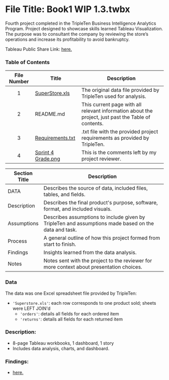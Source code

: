 # File Title: Book1 WIP 1.3.twbx

Fourth project completed in the TripleTen Business Intelligence Analytics Program. Project designed to showcase skills learned Tableau Visualization. The purpose was to consultant the company by reviewing the store’s operations and increase its profitability to avoid bankruptcy.

Tableau Public Share Link: <a href='https://public.tableau.com/views/Book1WIP1_3/Story1?:language=en-US&:sid=&:display_count=n&:origin=viz_share_link' target=_blank><u>here</u>.</a> 

### Table of Contents
| File Number | Title | Description |
| :-----------: | ----------- |----------- |
| 1 | [SuperStore.xls](https://docs.google.com/spreadsheets/d/1kwgd3z54839hrStq88a8zHMZiB7TVOZQ9AH2Gwd9d-I/edit?usp=sharing) | The original data file provided by TripleTen used for analysis. |
| 2 | README.md | This current page with all relevant information about the project, just past the Table of contents. |
| 3 | [Requirements.txt](https://github.com/LeeRIII/Data_projects_TripleTen/blob/main/Data%20Visualization/Requirements.txt) | .txt file with the provided project requirements as provided by TripleTen. |
| 4 | [Sprint 4 Grade.png](https://drive.google.com/file/d/1pClvsaIq83Qu35G05h93Z1SkCuKdaQAa/view?usp=sharing) | This is the comments left by my project reviewer. |

| Section Title | Description |
| ----------- |----------- |
| DATA | Describes the source of data, included files, tables, and fields. |
| Description | Describes the final product's purpose, software, format, and included visuals. |
| Assumptions | Describes assumptions to include given by TripleTen and assumptions made based on the data and task. |
| Process | A general outline of how this project formed from start to finish. |
| Findings | Insights learned from the data analysis. |
| Notes | Notes sent with the project to the reviewer for more context about presentation choices. |

### Data
The data was one Excel spreadsheet file provided by TripleTen:
- `'Superstore.xls'`: each row corresponds to one product sold; sheets were LEFT JOIN'd
    - `'orders'`: details all fields for each ordered item
    - `'returns'`: details all fields for each returned item

### Description:
- 8-page Tableau workbooks, 1 dashboard, 1 story
- Includes data analysis, charts, and dashboard.

### Findings:
- <a href='https://github.com/LeeRIII/Data_projects_TripleTen/blob/main/Data%20Visualization/Findings.txt' target=_blank><u>here</u>.</a>

